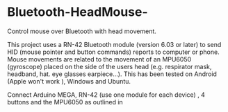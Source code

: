 # Bluetooth-HeadMouse-
Control mouse over Bluetooth with head movement. 

This project uses a RN-42 Bluetooth module (version 6.03 or later) to send HID (mouse pointer and button commands) reports to computer or phone. Mouse movements are related to the movement of an MPU6050 (gyroscope) placed on the side of the users head (e.g. respirator mask, headband, hat. eye glasses earpiece...). This has been tested on Android (Apple won't work ), Windows and Ubuntu.

Connect Arduino MEGA, RN-42 (use one module for each device) , 4 buttons and the MPU6050 as outlined in 
